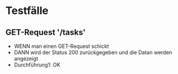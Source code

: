 # Testfälle

## GET-Request '/tasks'
- WENN man einen GET-Request schickt
- DANN wird der Status 200 zurückgegeben und die Datan werden angezeigt
- Durchführung1: OK
